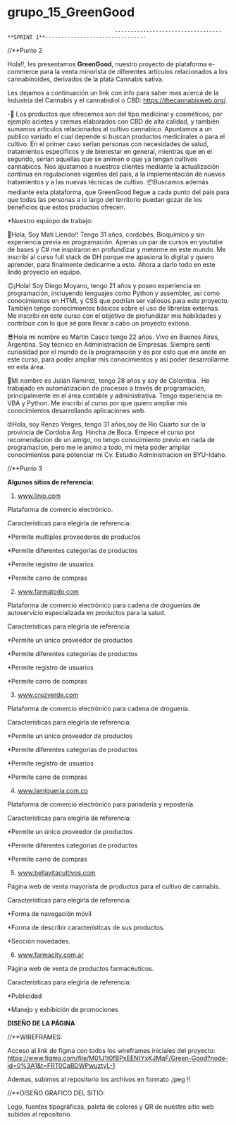 # grupo_15_GreenGood

                                      ----------------------------------**SPRINT 1**--------------------------------

//**Punto 2

Hola!!, les presentamos **GreenGood**, nuestro proyecto de plataforma e-commerce para la venta minorista de diferentes artículos relacionados a los cannabinoides, derivados de la plata Cannabis sativa. 

Les dejamos a continuación un link con info para saber mas acerca de  la Industria del Cannabis y el cannabidiol o CBD: https://thecannabisweb.org/. 

-🧺 Los productos que ofrecemos son del tipo medicinal y cosméticos, por ejemplo acietes y cremas elaborados con CBD de alta calidad, y también sumamos articulos relacionados al cultivo cannabico. Apuntamos a un publico variado el cual depende si buscan productos medicinales o para el cultivo. En el primer caso serían personas con necesidades de salud, tratamientos especificos y de bienestar en general, mientras que en el segundo, serían aquellas que se animen o que ya tengan cultivos cannabicos. Nos ajustamos a nuestros clientes mediante la actualización continua en regulaciones vigentes del pais, a la implementación de nuevos tratamientos y a las nuevas técnicas de cultivo. 📦Buscamos además mediante esta plataforma, que GreenGood llegue a cada punto del país para que todas las personas a lo largo del territorio puedan gozar de los beneficios que estos productos ofrecen.


*Nuestro equiopo de trabajo:

🙂Hola, Soy Mati Liendo!! Tengo 31 años, cordobés, Bioquímico y sin experiencia previa en programación. Apenas un par de cursos en youtube de bases y C# me inspiraron en profundizar y meterme en este mundo. Me inscribí al curso full stack de DH porque me apasiona lo digital y quiero aprender, para finalmente dedicarme a esto. Ahora a darlo todo en este lindo proyecto en equipo.
 
😉¡Hola! Soy Diego Moyano, tengo 21 años y poseo experiencia en programación, incluyendo lenguajes como Python y assembler, así como conocimientos en HTML y CSS que podrían ser valiosos para este proyecto. También tengo conocimientos básicos sobre el uso de librerías externas. Me inscribí en este curso con el objetivo de profundizar mis habilidades y contribuir con lo que sé para llevar a cabo un proyecto exitoso. 

😎Hola mi nombre es Martin Casco tengo 22 años. Vivo en Buenos Aires, Argentina. Soy técnico en Administración de Empresas.
Siempre sentí curiosidad por el mundo de la programación y es por esto que me anote en este curso, para poder ampliar mis conocimientos y así poder desarrollarme en esta área.

🫡Mi nombre es Julián Ramírez, tengo 28 años y soy de Colombia . He trabajado en automatización de procesos a través de programación, principalmente en el área contable y administrativa. Tengo experiencia en VBA y Python. Me inscribí al curso por que quiero ampliar mis conocimientos desarrollando aplicaciones web.

🤓Hola, soy Renzo Verges, tengo 31 años,soy de Rio Cuarto sur de la provincia de Cordoba Arg. Hincha de Boca. Empece el curso por recomendacion de un amigo, no tengo conocimiento previo en nada de programacion, pero me le animo a todo, mi meta poder ampliar conocimientos para potenciar mi Cv. Estudio Administracion en BYU-Idaho. 



//**Punto 3

**Algunos sitios de referencia:**

1. www.linio.com

Plataforma de comercio electrónico.

Características para elegirla de referencia:

*Permite multiples proveedores de productos

*Permite diferentes categorías de productos

*Permite registro de usuarios

*Permite carro de compras


2. www.farmatodo.com

Plataforma de comercio electrónico para cadena de droguerías de autoservicio especializada en productos para la salud.


Características para elegirla de referencia:

*Permite un único proveedor de productos

*Permite diferentes categorías de productos

*Permite registro de usuarios

*Permite carro de compras



3. www.cruzverde.com

Plataforma de comercio electrónico para cadena de droguería.

Características para elegirla de referencia:

*Permite un único proveedor de productos

*Permite diferentes categorías de productos

*Permite registro de usuarios

*Permite carro de compras



4. www.lamigueria.com.co

Plataforma de comercio electrónico para panadería y repostería.

Características para elegirla de referencia:

*Permite un único proveedor de productos

*Permite diferentes categorías de productos

*Permite carro de compras



5. www.bellavitacultivos.com

Página web de venta mayorista de productos para el cultivo de cannabis.

Características para elegirla de referencia:

*Forma de navegación móvil

*Forma de describir características de sus productos.

*Sección novedades.



6. www.farmacity.com.ar

Página web de venta de productos farmacéuticos.

Características para elegirla de referencia:

*Publicidad

*Manejo y exhibición de promociones


**DISEÑO DE LA PÁGINA**

//**WIREFRAMES:

Acceso al link de figma con todos los wireframes iniciales del proyecto: https://www.figma.com/file/M01J1t0fBPxEENtYxKJMqF/Green-Good?node-id=0%3A1&t=FRT0CaBDWPwuztyL-1

Ademas, subimos al repositorio los archivos en formato .jpeg !! 

//**DISEÑO GRAFICO DEL SITIO:

Logo, fuentes tipográficas, paleta de colores y QR de nuestro sitio web subidos al repositorio.



